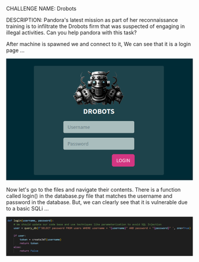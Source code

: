 CHALLENGE NAME: Drobots

DESCRIPTION: Pandora's latest mission as part of her reconnaissance training is to infiltrate the Drobots firm that was suspected of engaging in illegal activities. Can you help pandora with this task?




After machine is spawned we and connect to it, We can see that it is a login page ...

![Alt text](./loginPage.png "login page")


Now let's go to the files and navigate their contents.
There is a function called login() in the database.py file that matches the username and password in the database.
But, we can clearly see that it is vulnerable due to a basic SQLi ...

![Alt text](./loginFunction.png "login page")
